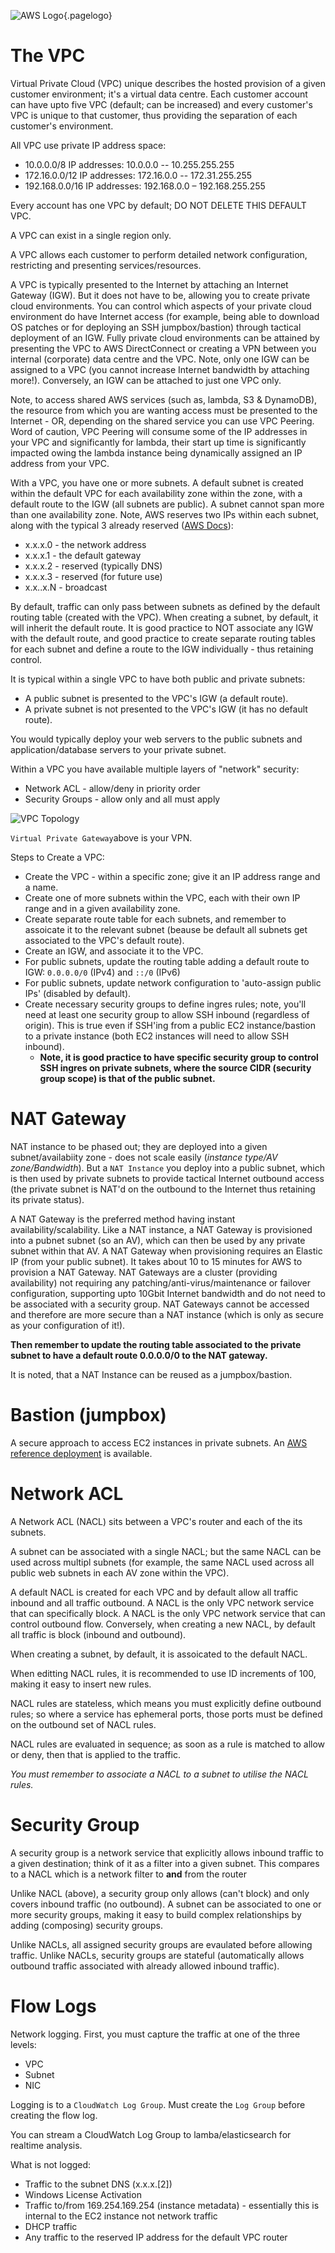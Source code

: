 ![AWS Logo](/uploads/logos/aws-logo.png "AWS Logo"){.pagelogo}
<!-- TITLE: AWS VPC -->
<!-- SUBTITLE: A quick summary on AWS VPC -->

# The VPC
Virtual Private Cloud (VPC) unique describes the hosted provision of a given customer environment; it's a virtual data centre. Each customer account can have upto five VPC (default; can be increased) and every customer's VPC is unique to that customer, thus providing the separation of each customer's environment.

All VPC use private IP address space:
* 10.0.0.0/8 IP addresses: 10.0.0.0 -- 10.255.255.255
* 172.16.0.0/12 IP addresses: 172.16.0.0 -- 172.31.255.255
* 192.168.0.0/16 IP addresses: 192.168.0.0 – 192.168.255.255

Every account has one VPC by default; DO NOT DELETE THIS DEFAULT VPC.

A VPC can exist in a single region only.

A VPC allows each customer to perform detailed network configuration, restricting and presenting services/resources.

A VPC is typically presented to the Internet by attaching an Internet Gateway (IGW). But it does not have to be, allowing you to create private cloud environments. You can control which aspects of your private cloud environment do have Internet access (for example, being able to download OS patches or for deploying an SSH jumpbox/bastion) through tactical deployment of an IGW. Fully private cloud environments can be attained by presenting the VPC to AWS DirectConnect or creating a VPN between you internal (corporate) data centre and the VPC. Note, only one IGW can be assigned to a VPC (you cannot increase Internet bandwidth by attaching more!). Conversely, an IGW can be attached to just one VPC only.

Note, to access shared AWS services (such as, lambda, S3 & DynamoDB), the resource from which you are wanting access must be presented to the Internet - OR, depending on the shared service you can use VPC Peering. Word of caution, VPC Peering will consume some of the IP addresses in your VPC and significantly for lambda, their start up time is significantly impacted owing the lambda instance being dynamically assigned an IP address from your VPC.

With a VPC, you have one or more subnets. A default subnet is created within the default VPC for each availability zone within the zone, with a default route to the IGW (all subnets are public). A subnet cannot span more than one availability zone. Note, AWS reserves two IPs within each subnet, along with the typical 3 already reserved ([AWS Docs](https://docs.aws.amazon.com/vpc/latest/userguide/VPC_Subnets.html)):
* x.x.x.0 - the network address
* x.x.x.1 - the default gateway
* x.x.x.2 - reserved (typically DNS)
* x.x.x.3 - reserved (for future use)
* x.x..x.N - broadcast

By default, traffic can only pass between subnets as defined by the default routing table (created with the VPC). When creating a subnet, by default, it will inherit the default route. It is good practice to NOT associate any IGW with the default route, and good practice to create separate routing tables for each subnet and define a route to the IGW individually - thus retaining control.

It is typical within a single VPC to have both public and private subnets:
* A public subnet is presented to the VPC's IGW (a default route).
* A private subnet is not presented to the VPC's IGW (it has no default route).

You would typically deploy your web servers to the public subnets and application/database servers to your private subnet.

Within a VPC you have available multiple layers of "network" security:
* Network ACL - allow/deny in priority order
* Security Groups - allow only and all must apply


![VPC Topology](/uploads/aws/aws-vpc-topology.png "AWS VPC Topology")

`Virtual Private Gateway`above is your VPN.


Steps to Create a VPC:
* Create the VPC - within a specific zone; give it an IP address range and a name. 
* Create one of more subnets within the VPC, each with their own IP range and in a given availability zone.
* Create separate route table for each subnets, and remember to assoicate it to the relevant subnet (beause be default all subnets get associated to the VPC's default route).
* Create an IGW, and associate it to the VPC.
* For public subnets, update the routing table adding a default route to IGW: `0.0.0.0/0` (IPv4) and `::/0` (IPv6)
* For public subnets, update network configuration to 'auto-assign public IPs' (disabled by default).
* Create necessary security groups to define ingres rules; note, you'll need at least one security group to allow SSH inbound (regardless of origin). This is true even if SSH'ing from a public EC2 instance/bastion to a private instance (both EC2 instances will need to allow SSH inbound).
	* __Note, it is good practice to have specific security group to control SSH ingres on private subnets, where the source CIDR (security group scope) is that of the public subnet.__

# NAT Gateway
NAT instance to be phased out; they are deployed into a given subnet/availabiity zone - does not scale easily (*instance type/AV zone/Bandwidth*). But a `NAT Instance` you deploy into a public subnet, which is then used by private subnets to provide tactical Internet outbound access (the private subnet is NAT'd on the outbound to the Internet thus retaining its private status).

A NAT Gateway is the preferred method having instant availability/scalability. Like a NAT instance, a NAT Gateway is provisioned into a pubnet subnet (so an AV), which can then be used by any private subnet within that AV. A NAT Gateway when provisioning requires an Elastic IP (from your public subnet). It takes about 10 to 15 minutes for AWS to provision a NAT Gateway. NAT Gateways are a cluster (providing availability) not requiring any patching/anti-virus/maintenance or failover configuration, supporting upto 10Gbit Internet bandwidth and do not need to be associated with a security group. NAT Gateways cannot be accessed and therefore are more secure than a NAT instance (which is only as secure as your configuration of it!).

**Then remember to update the routing table associated to the private subnet to have a default route 0.0.0.0/0 to the NAT gateway.**

It is noted, that a NAT Instance can be reused as a jumpbox/bastion.

# Bastion (jumpbox)
A secure approach to access EC2 instances in private subnets. An [AWS reference deployment](https://aws.amazon.com/quickstart/architecture/linux-bastion/) is available.

# Network ACL
A Network ACL (NACL) sits between a VPC's router and each of the its subnets. 

A subnet can be associated with a single NACL; but the same NACL can be used across multipl subnets (for example, the same NACL used across all public web subnets in each AV zone within the VPC).

A default NACL is created for each VPC and by default allow all traffic inbound and all traffic outbound. A NACL is the only VPC network service that can specifically block. A NACL is the only VPC network service that can control outbound flow. Conversely, when creating a new NACL, by default all traffic is block (inbound and outbound).

When creating a subnet, by default, it is assoicated to the default NACL.

When editting NACL rules, it is recommended to use ID increments of 100, making it easy to insert new rules.

NACL rules are stateless, which means you must explicitly define outbound rules; so where a service has ephemeral ports, those ports must be defined on the outbound set of NACL rules.

NACL rules are evaluated in sequence; as soon as a rule is matched to allow or deny, then that is applied to the traffic.

*You must remember to associate a NACL to a subnet to utilise the NACL rules.*

# Security Group
A security group is a network service that explicitly allows inbound traffic to a given destination; think of it as a filter into a given subnet. This compares to a NACL which is a network filter to **and** from the router

Unlike NACL (above), a security group only allows (can't block) and only covers inbound traffic (no outbound). A subnet can be associated to one or more security groups, making it easy to build complex relationships by adding (composing) security groups.

Unlike NACLs, all assigned security groups are evaulated before allowing traffic. Unlike NACLs, security groups are stateful (automatically allows outbound traffic associated with already allowed inbound traffic).

# Flow Logs
Network logging. First, you must capture the traffic at one of the three levels:
* VPC
* Subnet
* NIC

Logging is to a `CloudWatch Log Group`. Must create the `Log Group` before creating the flow log.

You can stream a CloudWatch Log Group to lamba/elasticsearch for realtime analysis.

What is not logged:
* Traffic to the subnet DNS (x.x.x.[2])
* Windows License Activation
* Traffic to/from 169.254.169.254 (instance metadata) - essentially this is internal to the EC2 instance not network traffic
* DHCP traffic
* Any traffic to the reserved IP address for the default VPC router